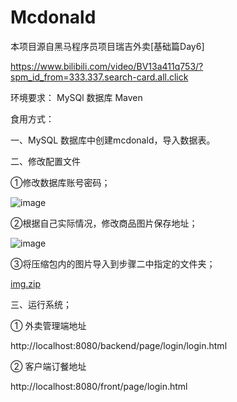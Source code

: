 # Mcdonald

本项目源自黑马程序员项目瑞吉外卖[基础篇Day6]

  https://www.bilibili.com/video/BV13a411q753/?spm_id_from=333.337.search-card.all.click
 
 环境要求：
        MySQl 数据库
        Maven
 
 食用方式：
 
一、MySQL 数据库中创建mcdonald，导入数据表。
    
二、修改配置文件
    
①修改数据库账号密码；

![image](https://user-images.githubusercontent.com/65119175/208895885-e578972d-aabf-4d86-9155-b37c9ec3ec92.png)
      
      
②根据自己实际情况，修改商品图片保存地址；
      
 ![image](https://user-images.githubusercontent.com/65119175/208895624-73e73ecd-6c09-4246-94ac-076cdfeb1a47.png)
 
③将压缩包内的图片导入到步骤二中指定的文件夹；

[img.zip](https://github.com/Lemon-Hub12138/Mcdonald/files/10277288/img.zip)

三、运行系统；

① 外卖管理端地址

http://localhost:8080/backend/page/login/login.html

② 客户端订餐地址

http://localhost:8080/front/page/login.html
